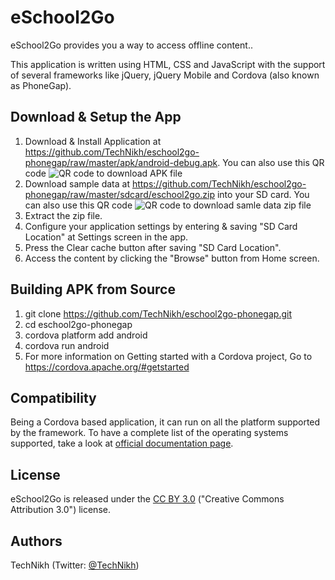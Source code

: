 # eSchool2Go #
eSchool2Go provides you a way to access offline content..

This application is written using HTML, CSS and JavaScript with the support of several frameworks like jQuery, jQuery Mobile and Cordova (also known as PhoneGap).

## Download & Setup the App ##
1. Download & Install Application at https://github.com/TechNikh/eschool2go-phonegap/raw/master/apk/android-debug.apk. You can also use this QR code ![QR code to download APK file](https://github.com/TechNikh/eschool2go-phonegap/raw/master/apk/qrcode-to-download-android-app.png)
2. Download sample data at https://github.com/TechNikh/eschool2go-phonegap/raw/master/sdcard/eschool2go.zip into your SD card. You can also use this QR code ![QR code to download samle data zip file](https://github.com/TechNikh/eschool2go-phonegap/raw/master/sdcard/qrcode-to-download-sample-content-for-sdcard.png)
3. Extract the zip file.
4. Configure your application settings by entering & saving "SD Card Location" at Settings screen in the app.
5. Press the Clear cache button after saving "SD Card Location".
6. Access the content by clicking the "Browse" button from Home screen.

## Building APK from Source ##
1. git clone https://github.com/TechNikh/eschool2go-phonegap.git
2. cd eschool2go-phonegap
5. cordova platform add android
6. cordova run android
7. For more information on Getting started with a Cordova project, Go to https://cordova.apache.org/#getstarted

## Compatibility ##
Being a Cordova based application, it can run on all the platform supported by the framework. To have a complete list of the operating systems supported, take a look at [official documentation page](http://phonegap.com/about/feature).

## License ##
eSchool2Go is released under the [CC BY 3.0](http://creativecommons.org/licenses/by/3.0/) ("Creative Commons Attribution 3.0") license.

## Authors ##
TechNikh (Twitter: [@TechNikh](https://twitter.com/TechNikh))
